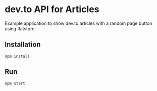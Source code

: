 # dev.to API for Articles

Example application to show dev.to articles with a random page button using flatstore.

## Installation
```
npm install
```

## Run
```
npm start
```
